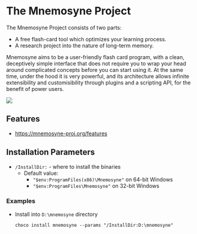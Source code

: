 

# The Mnemosyne Project
The Mnemosyne Project consists of two parts:
* A free flash-card tool which optimizes your learning process.
* A research project into the nature of long-term memory.

Mnemosyne aims to be a user-friendly flash card program, with a clean, deceptively simple interface that does not require you to wrap your head around complicated concepts before you can start using it. At the same time, under the hood it is very powerful, and its architecture allows infinite extensibility and customisibility through plugins and a scripting API, for the benefit of power users.

![](https://cdn.jsdelivr.net/gh/jakublevy/chocopkgs/mnemosyne/review.png)

## Features
* https://mnemosyne-proj.org/features

## Installation Parameters
* `/InstallDir:` - where to install the binaries
    - Default value: 
        - `"$env:ProgramFiles(x86)\Mnemosyne"` on 64-bit Windows
        - `"$env:ProgramFiles\Mnemosyne"` on 32-bit Windows

### Examples
* Install into `D:\mnemosyne` directory
    ```
    choco install mnemosyne --params "/InstallDir:D:\mnemosyne"
    ```
